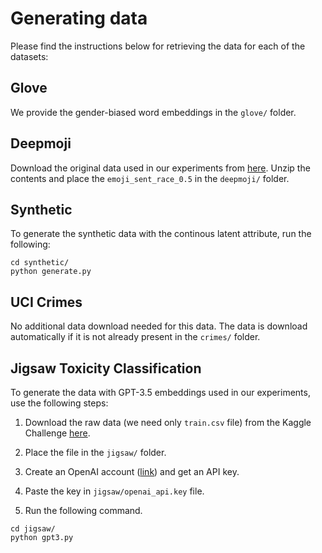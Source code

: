 # Generating data

Please find the instructions below for retrieving the data for each of the datasets:


## Glove 

We provide the gender-biased word embeddings in the `glove/` folder.


## Deepmoji

Download the original data used in our experiments from [here](https://drive.google.com/file/d/1mmGHXsBYYaGIOXNHoleCcsTc5-hF26Mv/view?usp=sharing).
Unzip the contents and place the `emoji_sent_race_0.5` in the `deepmoji/` folder.

## Synthetic

To generate the synthetic data with the continous latent attribute, run the following:

```
cd synthetic/
python generate.py
```


## UCI Crimes

No additional data download needed for this data. The data is download automatically if it is not already present in the `crimes/` folder. 


## Jigsaw Toxicity Classification

To generate the data with GPT-3.5 embeddings used in our experiments, use the following steps:

1. Download the raw data (we need only `train.csv` file) from the Kaggle Challenge [here](https://www.kaggle.com/c/jigsaw-unintended-bias-in-toxicity-classification).

2. Place the file in the `jigsaw/` folder.

3. Create an OpenAI account ([link](https://platform.openai.com/)) and get an API key. 

4. Paste the key in `jigsaw/openai_api.key` file.

5. Run the following command.

```
cd jigsaw/
python gpt3.py
```

